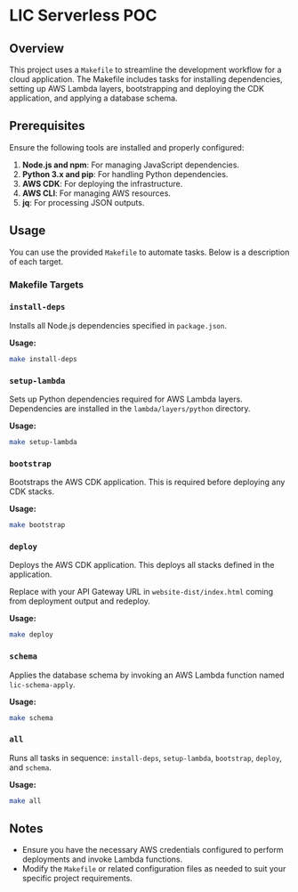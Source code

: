 # LIC Serverless POC

## Overview

This project uses a `Makefile` to streamline the development workflow for a cloud application. The Makefile includes tasks for installing dependencies, setting up AWS Lambda layers, bootstrapping and deploying the CDK application, and applying a database schema. 

## Prerequisites

Ensure the following tools are installed and properly configured:

1. **Node.js and npm**: For managing JavaScript dependencies.
2. **Python 3.x and pip**: For handling Python dependencies.
3. **AWS CDK**: For deploying the infrastructure.
4. **AWS CLI**: For managing AWS resources.
5. **jq**: For processing JSON outputs.

## Usage

You can use the provided `Makefile` to automate tasks. Below is a description of each target.

### Makefile Targets

### `install-deps`
Installs all Node.js dependencies specified in `package.json`.

**Usage:**
```sh
make install-deps
```

### `setup-lambda`
Sets up Python dependencies required for AWS Lambda layers. Dependencies are installed in the `lambda/layers/python` directory.

**Usage:**
```sh
make setup-lambda
```

### `bootstrap`
Bootstraps the AWS CDK application. This is required before deploying any CDK stacks.

**Usage:**
```sh
make bootstrap
```

### `deploy`
Deploys the AWS CDK application. This deploys all stacks defined in the application.

Replace with your API Gateway URL in `website-dist/index.html` coming from deployment output and redeploy.

**Usage:**
```sh
make deploy
```

### `schema`
Applies the database schema by invoking an AWS Lambda function named `lic-schema-apply`.

**Usage:**
```sh
make schema
```

### `all`
Runs all tasks in sequence: `install-deps`, `setup-lambda`, `bootstrap`, `deploy`, and `schema`.

**Usage:**
```sh
make all
```

## Notes

- Ensure you have the necessary AWS credentials configured to perform deployments and invoke Lambda functions.
- Modify the `Makefile` or related configuration files as needed to suit your specific project requirements.


